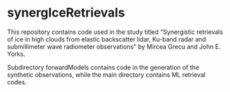 # synergIceRetrievals

This repository contains code used in the study titled "Synergistic retrievals of ice in high clouds from elastic backscatter lidar, Ku-band radar and submillimeter wave radiometer observations" by Mircea Grecu and John E. Yorks.

Subdirectory forwardModels contains code in the generation of the synthetic observations, while the main directory contains ML retrieval codes.